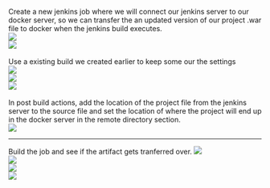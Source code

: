 Create a new jenkins job where we will connect our jenkins server to our docker server, so we can transfer the an updated version of our project .war file to docker when the jenkins build executes.
<br>
<img src="https://github.com/LawrenceDavy13/DevopsProject-1-Java/blob/main/images/docker/dockercontainer1.png">
<br>
<img src="https://github.com/LawrenceDavy13/DevopsProject-1-Java/blob/main/images/docker/dockercontainer2.png">
<br>
<br>
Use a existing build we created earlier to keep some our the settings
<br>
<img src="https://github.com/LawrenceDavy13/DevopsProject-1-Java/blob/main/images/docker/dockercontainer3.png">
<br>
<img src="https://github.com/LawrenceDavy13/DevopsProject-1-Java/blob/main/images/docker/dockercontainer4.png">
<br>
<img src="https://github.com/LawrenceDavy13/DevopsProject-1-Java/blob/main/images/docker/dockercontainer5.png">
<br>
<br>
In post build actions, add the location of the project file from the jenkins server to the source file and set the location of where the project will end up in the docker server in the remote directory section.
<br>
<img src="https://github.com/LawrenceDavy13/DevopsProject-1-Java/blob/main/images/docker/dockercontainer6.png">
<br>
<hr>
Build the job and see if the artifact gets tranferred over.
<img src="https://github.com/LawrenceDavy13/DevopsProject-1-Java/blob/main/images/docker/dockercontainer7.png">
<br>
<img src="https://github.com/LawrenceDavy13/DevopsProject-1-Java/blob/main/images/docker/dockercontainer8.png">
<br>
<img src="https://github.com/LawrenceDavy13/DevopsProject-1-Java/blob/main/images/docker/dockercontainer9.png">
<br>
<img src="https://github.com/LawrenceDavy13/DevopsProject-1-Java/blob/main/images/docker/dockercontainer10.png">




